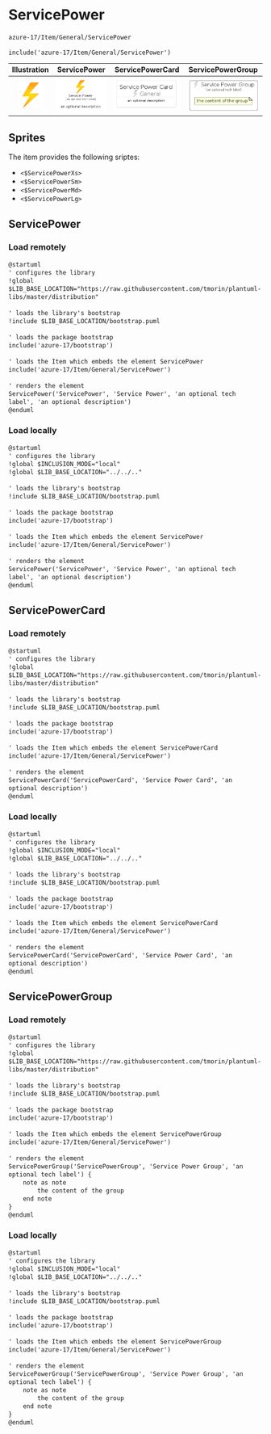 # ServicePower


```text
azure-17/Item/General/ServicePower
```

```text
include('azure-17/Item/General/ServicePower')
```



| Illustration | ServicePower | ServicePowerCard | ServicePowerGroup |
| :---: | :---: | :---: | :---: |
| ![illustration for Illustration](../../../azure-17/Item/General/ServicePower.png) | ![illustration for ServicePower](../../../azure-17/Item/General/ServicePower.Local.png) | ![illustration for ServicePowerCard](../../../azure-17/Item/General/ServicePowerCard.Local.png) | ![illustration for ServicePowerGroup](../../../azure-17/Item/General/ServicePowerGroup.Local.png) |



## Sprites
The item provides the following sriptes:

- `<$ServicePowerXs>`
- `<$ServicePowerSm>`
- `<$ServicePowerMd>`
- `<$ServicePowerLg>`





## ServicePower

### Load remotely
```plantuml
@startuml
' configures the library
!global $LIB_BASE_LOCATION="https://raw.githubusercontent.com/tmorin/plantuml-libs/master/distribution"

' loads the library's bootstrap
!include $LIB_BASE_LOCATION/bootstrap.puml

' loads the package bootstrap
include('azure-17/bootstrap')

' loads the Item which embeds the element ServicePower
include('azure-17/Item/General/ServicePower')

' renders the element
ServicePower('ServicePower', 'Service Power', 'an optional tech label', 'an optional description')
@enduml
```

### Load locally
```plantuml
@startuml
' configures the library
!global $INCLUSION_MODE="local"
!global $LIB_BASE_LOCATION="../../.."

' loads the library's bootstrap
!include $LIB_BASE_LOCATION/bootstrap.puml

' loads the package bootstrap
include('azure-17/bootstrap')

' loads the Item which embeds the element ServicePower
include('azure-17/Item/General/ServicePower')

' renders the element
ServicePower('ServicePower', 'Service Power', 'an optional tech label', 'an optional description')
@enduml
```

## ServicePowerCard

### Load remotely
```plantuml
@startuml
' configures the library
!global $LIB_BASE_LOCATION="https://raw.githubusercontent.com/tmorin/plantuml-libs/master/distribution"

' loads the library's bootstrap
!include $LIB_BASE_LOCATION/bootstrap.puml

' loads the package bootstrap
include('azure-17/bootstrap')

' loads the Item which embeds the element ServicePowerCard
include('azure-17/Item/General/ServicePower')

' renders the element
ServicePowerCard('ServicePowerCard', 'Service Power Card', 'an optional description')
@enduml
```

### Load locally
```plantuml
@startuml
' configures the library
!global $INCLUSION_MODE="local"
!global $LIB_BASE_LOCATION="../../.."

' loads the library's bootstrap
!include $LIB_BASE_LOCATION/bootstrap.puml

' loads the package bootstrap
include('azure-17/bootstrap')

' loads the Item which embeds the element ServicePowerCard
include('azure-17/Item/General/ServicePower')

' renders the element
ServicePowerCard('ServicePowerCard', 'Service Power Card', 'an optional description')
@enduml
```

## ServicePowerGroup

### Load remotely
```plantuml
@startuml
' configures the library
!global $LIB_BASE_LOCATION="https://raw.githubusercontent.com/tmorin/plantuml-libs/master/distribution"

' loads the library's bootstrap
!include $LIB_BASE_LOCATION/bootstrap.puml

' loads the package bootstrap
include('azure-17/bootstrap')

' loads the Item which embeds the element ServicePowerGroup
include('azure-17/Item/General/ServicePower')

' renders the element
ServicePowerGroup('ServicePowerGroup', 'Service Power Group', 'an optional tech label') {
    note as note
        the content of the group
    end note
}
@enduml
```

### Load locally
```plantuml
@startuml
' configures the library
!global $INCLUSION_MODE="local"
!global $LIB_BASE_LOCATION="../../.."

' loads the library's bootstrap
!include $LIB_BASE_LOCATION/bootstrap.puml

' loads the package bootstrap
include('azure-17/bootstrap')

' loads the Item which embeds the element ServicePowerGroup
include('azure-17/Item/General/ServicePower')

' renders the element
ServicePowerGroup('ServicePowerGroup', 'Service Power Group', 'an optional tech label') {
    note as note
        the content of the group
    end note
}
@enduml
```

